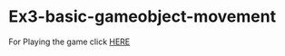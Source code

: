 # Ex3-basic-gameobject-movement

For Playing the game click [HERE](https://saar95.itch.io/basic-gameobject-movement)
